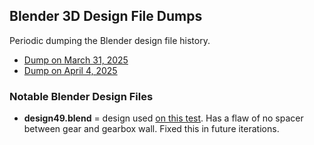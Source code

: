 ## Blender 3D Design File Dumps
Periodic dumping the Blender design file history.
- [Dump on March 31, 2025](https://github.com/TimHanewich/eBike/releases/download/1/design.zip)
- [Dump on April 4, 2025](https://github.com/TimHanewich/eBike/releases/download/2/design.zip)

### Notable Blender Design Files
- **design49.blend** = design used [on this test](https://youtu.be/8QopB0LM2to). Has a flaw of no spacer between gear and gearbox wall. Fixed this in future iterations.